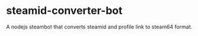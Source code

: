 # steamid-converter-bot
A nodejs steambot that converts steamid and profile link to steam64 format.
